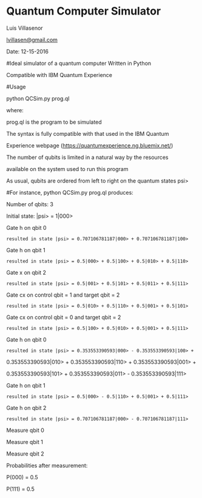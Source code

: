 # Quantum Computer Simulator
 Luis Villasenor
 
 lvillasen@gmail.com
 
Date: 12-15-2016

#Ideal simulator of a quantum computer 
Written in Python

Compatible with IBM Quantum Experience

#Usage 

python QCSim.py prog.ql

where:

prog.ql is the program to be simulated

The syntax is fully compatible with that used in the IBM Quantum 

Experience webpage (https://quantumexperience.ng.bluemix.net/)

The number of qubits is limited in a natural way by the resources 

available on the system used to run this program

As usual, qubits are ordered from left to right on the quantum states psi>

#For instance, python QCSim.py prog.ql produces:

Number of qbits:  3

Initial state: |psi> = 1|000>

Gate h on qbit 0

	resulted in state |psi> = 0.707106781187|000> + 0.707106781187|100>
	
Gate h on qbit 1

	resulted in state |psi> = 0.5|000> + 0.5|100> + 0.5|010> + 0.5|110>
	
Gate x on qbit 2

	resulted in state |psi> = 0.5|001> + 0.5|101> + 0.5|011> + 0.5|111> 
	
Gate cx on control qbit = 1  and target qbit = 2

	resulted in state |psi> = 0.5|010> + 0.5|110> + 0.5|001> + 0.5|101> 
	
Gate cx on control qbit = 0  and target qbit = 2

	resulted in state |psi> = 0.5|100> + 0.5|010> + 0.5|001> + 0.5|111> 
	
Gate h on qbit 0

	resulted in state |psi> = 0.353553390593|000> - 0.353553390593|100> +
	
0.353553390593|010> + 0.353553390593|110> + 0.353553390593|001> +

0.353553390593|101> + 0.353553390593|011> - 0.353553390593|111>

Gate h on qbit 1

	resulted in state |psi> = 0.5|000> - 0.5|110> + 0.5|001> + 0.5|111> 
	
Gate h on qbit 2

	resulted in state |psi> = 0.707106781187|000> - 0.707106781187|111> 
	
Measure qbit 0

Measure qbit 1

Measure qbit 2

Probabilities after measurement:

P(000) = 0.5

P(111) = 0.5
